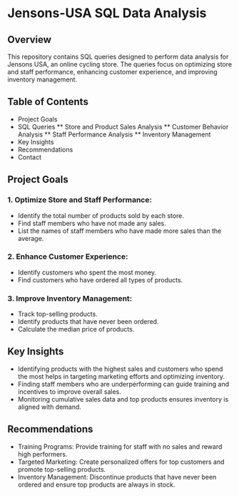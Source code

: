 # Jensons-USA SQL Data Analysis
## Overview
This repository contains SQL queries designed to perform data analysis for Jensons USA, an online cycling store. The queries focus on optimizing store and staff performance, enhancing customer experience, and improving inventory management.
## Table of Contents
* Project Goals
* SQL Queries
** Store and Product Sales Analysis
** Customer Behavior Analysis
** Staff Performance Analysis
** Inventory Management
* Key Insights
* Recommendations
* Contact
## Project Goals
### 1. Optimize Store and Staff Performance:
* Identify the total number of products sold by each store.
* Find staff members who have not made any sales.
* List the names of staff members who have made more sales than the average.
### 2. Enhance Customer Experience:
* Identify customers who spent the most money.
* Find customers who have ordered all types of products.
### 3. Improve Inventory Management:
* Track top-selling products.
* Identify products that have never been ordered.
* Calculate the median price of products.
## Key Insights
* Identifying products with the highest sales and customers who spend the most helps in targeting marketing efforts and optimizing inventory.
* Finding staff members who are underperforming can guide training and incentives to improve overall sales.
* Monitoring cumulative sales data and top products ensures inventory is aligned with demand.
## Recommendations
* Training Programs: Provide training for staff with no sales and reward high performers.
* Targeted Marketing: Create personalized offers for top customers and promote top-selling products.
* Inventory Management: Discontinue products that have never been ordered and ensure top products are always in stock.
